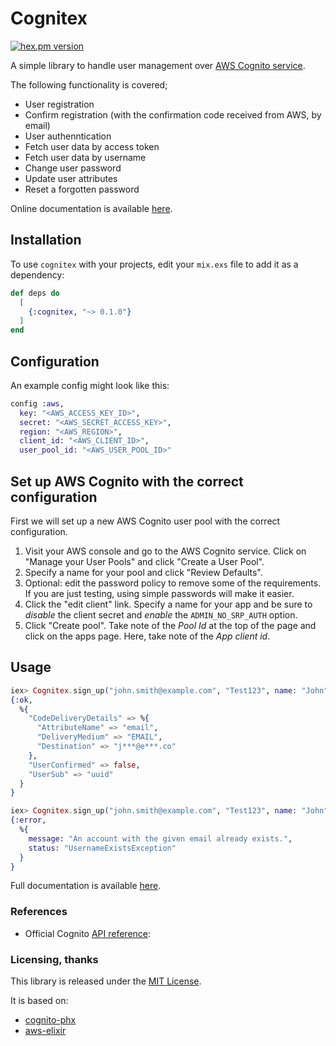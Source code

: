 # Cognitex
[![hex.pm version](https://img.shields.io/badge/hex-v0.1.0-blue.svg)](https://hex.pm/packages/cognitex)

A simple library to handle user management over [AWS Cognito service](https://aws.amazon.com/cognito/).

The following functionality is covered;

* User registration
* Confirm registration (with the confirmation code received from AWS, by email)
* User authenntication
* Fetch user data by access token
* Fetch user data by username
* Change user password
* Update user attributes
* Reset a forgotten password

Online documentation is available [here](https://hexdocs.pm/cognitex/0.1.0/api-reference.html).

## Installation

To use `cognitex` with your projects, edit your `mix.exs` file to add it as a dependency:

```elixir
def deps do
  [
    {:cognitex, "~> 0.1.0"}
  ]
end
```

## Configuration

An example config might look like this:

```elixir
config :aws,
  key: "<AWS_ACCESS_KEY_ID>",
  secret: "<AWS_SECRET_ACCESS_KEY>",
  region: "<AWS_REGION>",
  client_id: "<AWS_CLIENT_ID>",
  user_pool_id: "<AWS_USER_POOL_ID>"
```

## Set up AWS Cognito with the correct configuration
First we will set up a new AWS Cognito user pool with the correct configuration.

1. Visit your AWS console and go to the AWS Cognito service. Click on "Manage your User Pools" and click "Create a User Pool".
2. Specify a name for your pool and click "Review Defaults".
3. Optional: edit the password policy to remove some of the requirements. If you are just testing, using simple passwords will make it easier.
4. Click the "edit client" link. Specify a name for your app and be sure to *disable* the client secret and *enable* the `ADMIN_NO_SRP_AUTH` option.
5. Click "Create pool". Take note of the *Pool Id* at the top of the page and click on the apps page. Here, take note of the *App client id*.

## Usage

```elixir
iex> Cognitex.sign_up("john.smith@example.com", "Test123", name: "John", family_name: "Smith")
{:ok,
  %{
    "CodeDeliveryDetails" => %{
      "AttributeName" => "email",
      "DeliveryMedium" => "EMAIL",
      "Destination" => "j***@e***.co"
    },
    "UserConfirmed" => false,
    "UserSub" => "uuid"
  }
}

iex> Cognitex.sign_up("john.smith@example.com", "Test123", name: "John", family_name: "Smith")
{:error,
  %{
    message: "An account with the given email already exists.",
    status: "UsernameExistsException"
  }
}
```

Full documentation is available [here](https://hexdocs.pm/cognitex/0.1.0/api-reference.html).

### References

* Official Cognito [API reference](http://docs.aws.amazon.com/cognitoidentity/latest/APIReference/Welcome.html):

### Licensing, thanks

This library is released under the [MIT License](https://opensource.org/licenses/MIT).

It is based on:
* [cognito-phx](https://gitlab.com/azohra/cognito-phx/)
* [aws-elixir](https://github.com/aws-beam/aws-elixir)

